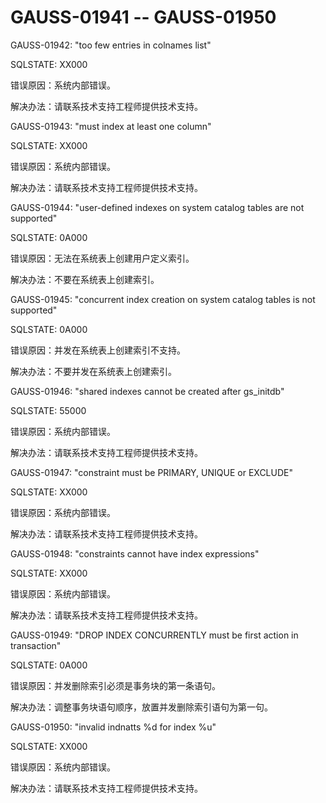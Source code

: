 # GAUSS-01941 -- GAUSS-01950<a name="ZH-CN_TOPIC_0302073107"></a>

GAUSS-01942: "too few entries in colnames list"

SQLSTATE: XX000

错误原因：系统内部错误。

解决办法：请联系技术支持工程师提供技术支持。

GAUSS-01943: "must index at least one column"

SQLSTATE: XX000

错误原因：系统内部错误。

解决办法：请联系技术支持工程师提供技术支持。

GAUSS-01944: "user-defined indexes on system catalog tables are not supported"

SQLSTATE: 0A000

错误原因：无法在系统表上创建用户定义索引。

解决办法：不要在系统表上创建索引。

GAUSS-01945: "concurrent index creation on system catalog tables is not supported"

SQLSTATE: 0A000

错误原因：并发在系统表上创建索引不支持。

解决办法：不要并发在系统表上创建索引。

GAUSS-01946: "shared indexes cannot be created after gs\_initdb"

SQLSTATE: 55000

错误原因：系统内部错误。

解决办法：请联系技术支持工程师提供技术支持。

GAUSS-01947: "constraint must be PRIMARY, UNIQUE or EXCLUDE"

SQLSTATE: XX000

错误原因：系统内部错误。

解决办法：请联系技术支持工程师提供技术支持。

GAUSS-01948: "constraints cannot have index expressions"

SQLSTATE: XX000

错误原因：系统内部错误。

解决办法：请联系技术支持工程师提供技术支持。

GAUSS-01949: "DROP INDEX CONCURRENTLY must be first action in transaction"

SQLSTATE: 0A000

错误原因：并发删除索引必须是事务块的第一条语句。

解决办法：调整事务块语句顺序，放置并发删除索引语句为第一句。

GAUSS-01950: "invalid indnatts %d for index %u"

SQLSTATE: XX000

错误原因：系统内部错误。

解决办法：请联系技术支持工程师提供技术支持。


